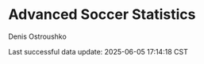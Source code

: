 # Advanced Soccer Statistics
Denis Ostroushko

<!-- gfm -->

Last successful data update: 2025-06-05 17:14:18 CST
